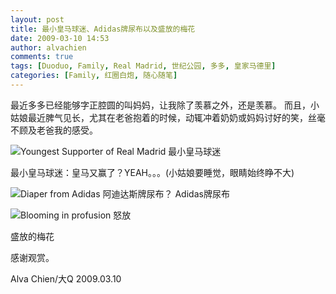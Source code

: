 ```yaml
---
layout: post
title: 最小皇马球迷、Adidas牌尿布以及盛放的梅花
date: 2009-03-10 14:53
author: alvachien
comments: true
tags: [Duoduo, Family, Real Madrid, 世纪公园, 多多, 皇家马德里]
categories: [Family, 红圈白炮, 随心随笔]
---
```


最近多多已经能够字正腔圆的叫妈妈，让我除了羡慕之外，还是羡慕。
而且，小姑娘最近脾气见长，尤其在老爸抱着的时候，动辄冲着奶奶或妈妈讨好的笑，丝毫不顾及老爸我的感受。


![Youngest Supporter of Real Madrid 最小皇马球迷](http://farm4.static.flickr.com/3400/3341740144_e7fec14988_b.jpg)

最小皇马球迷：皇马又赢了？YEAH。。。(小姑娘要睡觉，眼睛始终睁不大)


![Diaper from Adidas 阿迪达斯牌尿布？](http://farm4.static.flickr.com/3583/3340910611_08d6212efd_b.jpg)
Adidas牌尿布


![Blooming in profusion 怒放](http://farm4.static.flickr.com/3346/3341741870_38a63fca5b_b.jpg)

盛放的梅花


感谢观赏。

Alva Chien/大Q
2009.03.10

